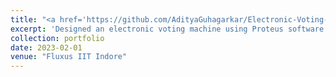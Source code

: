 ```yaml
---
title: "<a href='https://github.com/AdityaGuhagarkar/Electronic-Voting-Machine' target='_blank'><i class='fab fa-github'></i> Electronic Voting Machine</a>"
excerpt: 'Designed an electronic voting machine using Proteus software that utilizes voter verification. This project aimed to address the issue of voter fraud and ensure that only eligible voters are able to cast their ballots.<br/><img src="/images/vote.jpg" style="width:50%;">'
collection: portfolio
date: 2023-02-01
venue: "Fluxus IIT Indore"
---
```

